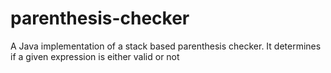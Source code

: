 # parenthesis-checker
A Java implementation of a stack based parenthesis checker. It determines if a given expression is either valid or not
